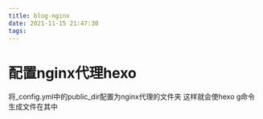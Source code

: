 ```yaml
---
title: blog-nginx
date: 2021-11-15 21:47:30
tags:
---
```

# 配置nginx代理hexo
将_config.yml中的public_dir配置为nginx代理的文件夹
这样就会使hexo g命令生成文件在其中